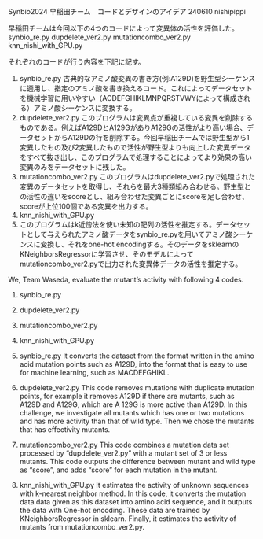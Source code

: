Synbio2024 早稲田チーム　コードとデザインのアイデア
240610 nishipippi

早稲田チームは今回以下の4つのコードによって変異体の活性を評価した。
synbio_re.py
dupdelete_ver2.py
mutationcombo_ver2.py
knn_nishi_with_GPU.py

それぞれのコードが行う内容を下記に記す。
1.	synbio_re.py
古典的なアミノ酸変異の書き方(例:A129D)を野生型シーケンスに適用し、指定のアミノ酸を書き換えるコード。これによってデータセットを機械学習に用いやすい（ACDEFGHIKLMNPQRSTVWYによって構成される）アミノ酸シーケンスに変換する。
2.	dupdelete_ver2.py
このプログラムは変異点が重複している変異を削除するものである。例えばA129DとA129GがありA129Gの活性がより高い場合、データセットからA129Dの行を削除する。今回早稲田チームでは野生型から1変異したもの及び2変異したもので活性が野生型よりも向上した変異データをすべて抜き出し、このプログラムで処理することによってより効果の高い変異のみをデータセットに残した。
3.	mutationcombo_ver2.py
このプログラムはdupdelete_ver2.pyで処理された変異のデータセットを取得し、それらを最大3種類組み合わせる。野生型との活性の違いをscoreとし、組み合わせた変異ごとにscoreを足し合わせ、scoreが上位100個である変異を出力する。
4.	knn_nishi_with_GPU.py
5.	このプログラムはk近傍法を使い未知の配列の活性を推定する。データセットとして与えられたアミノ酸データをsynbio_re.pyを用いてアミノ酸シーケンスに変換し、それをone-hot encodingする。そのデータをsklearnのKNeighborsRegressorに学習させ、そのモデルによってmutationcombo_ver2.pyで出力された変異体データの活性を推定する。





We, Team Waseda, evaluate the mutant’s activity with following 4 codes.
1.	synbio_re.py
2.	dupdelete_ver2.py
3.	mutationcombo_ver2.py
4.	knn_nishi_with_GPU.py


1.	synbio_re.py
It converts the dataset from the format written in the amino acid mutation points such as A129D, into the format that is easy to use for machine learning, such as MACDEFGHIKL.
2.	dupdelete_ver2.py
This code removes mutations with duplicate mutation points, for example it removes A129D if there are mutants, such as A129D and A129G, which are A 129G is more active than A129D. In this challenge, we investigate all mutants which has one or two mutations and has more activity than that of wild type. Then we chose the mutants that has effectivity mutants.

3.	mutationcombo_ver2.py
This code combines a mutation data set processed by “dupdelete_ver2.py” with a mutant set of 3 or less mutants. This code outputs the difference between mutant and wild type as “score”, and adds “score” for each mutation in the mutant.

4.	knn_nishi_with_GPU.py
It estimates the activity of unknown sequences with k-nearest neighbor method. 
In this code, it converts the mutation data data given as this dataset into amino acid sequence, and it outputs the data with One-hot encoding. These data are trained by KNeighborsRegressor in sklearn. Finally, it estimates the activity of mutants from mutationcombo_ver2.py.

